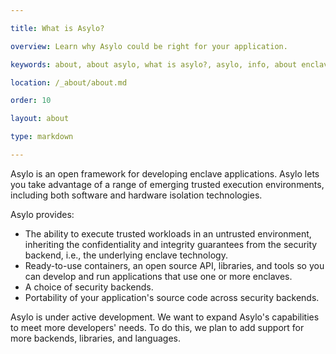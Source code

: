 ```yaml
---

title: What is Asylo?

overview: Learn why Asylo could be right for your application.

keywords: about, about asylo, what is asylo?, asylo, info, about enclave application.

location: /_about/about.md

order: 10

layout: about

type: markdown

---
```



Asylo is an open framework for developing enclave applications. Asylo lets you
take advantage of a range of emerging trusted execution environments, including
both software and hardware isolation technologies.

Asylo provides:

+   The ability to execute trusted workloads in an untrusted environment,
    inheriting the confidentiality and integrity guarantees from the security
    backend, i.e., the underlying enclave technology.
+   Ready-to-use containers, an open source API, libraries, and tools so you can
    develop and run applications that use one or more enclaves.
+   A choice of security backends.
+   Portability of your application's source code across security backends.

Asylo is under active development. We want to expand Asylo's capabilities to
meet more developers' needs. To do this, we plan to add support for more
backends, libraries, and languages.
